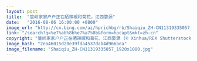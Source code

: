 ```yaml
---
layout: post
title:  "篁岭家家户户正在晒辣椒和菊花，江西婺源"
date:   "2016-08-06 16:00:00 +0800"
image_url: "http://cn.bing.com/az/hprichbg/rb/Shaiqiu_ZH-CN11319335057_1920x1080.jpg"
link: "/search?q=%e7%ab%8b%e7%a7%8b&form=hpcapt&mkt=zh-cn"
copyright: "篁岭家家户户正在晒辣椒和菊花，江西婺源 (© Xinhua/REX Shutterstock)"
image_hash: "2ea46015d20e39fda4537dab4d966bea"
image_filename: "Shaiqiu_ZH-CN11319335057_1920x1080.jpg"
---
```

